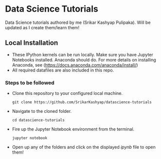 # Data Science Tutorials
Data Science tutorials authored by me (Srikar Kashyap Pulipaka). Will be updated as I create them/learn them!

## Local Installation
- These IPython kernels can be run locally. Make sure you have Jupyter Notebooks installed. Anaconda should do.
For more details on installing Anaconda,
see (https://docs.anaconda.com/anaconda/install/)
- All required datafiles are also included in this repo. 

### Steps to be followed
- Clone this repository to your configured local machine.

  `git clone https://github.com/SrikarKashyap/datascience-tutorials`

- Navigate to the cloned folder.

  `cd datascience-tutorials`
  
- Fire up the Jupyter Notebook environment from the terminal.

  `jupyter notebook`

- Open up any of the folders and click on the displayed *ipynb* file to open them!